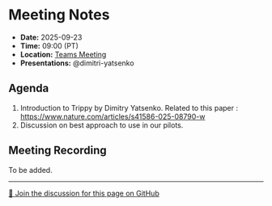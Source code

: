 # Meeting Notes
- **Date:** 2025-09-23
- **Time:** 09:00 (PT)
- **Location:** [Teams Meeting](https://teams.microsoft.com/l/meetup-join/19%3ameeting_Y2Q3MDViNGMtOTIwMC00ZjMzLTk3MjMtYWU3MDhiMzZjYmM1%40thread.v2/0?context=%7b%22Tid%22%3a%2232669cd6-737f-4b39-8bdd-d6951120d3fc%22%2c%22Oid%22%3a%229396d18b-b5cf-4bed-98a0-1cfb7dc82663%22%7d)
- **Presentations:** @dimitri-yatsenko

## Agenda

1. Introduction to Trippy by Dimitry Yatsenko. Related to this paper : 
https://www.nature.com/articles/s41586-025-08790-w
3. Discussion on best approach to use in our pilots. 

## Meeting Recording

To be added. 

<!-- DISCUSSION_LINK_START -->
<div class="discussion-link">
    <hr>
    <p>
        <a href="https://github.com/AllenNeuralDynamics/openscope-community-predictive-processing/discussions/113" target="_blank">
            💬 Join the discussion for this page on GitHub
        </a>
    </p>
</div>
<!-- DISCUSSION_LINK_END -->
